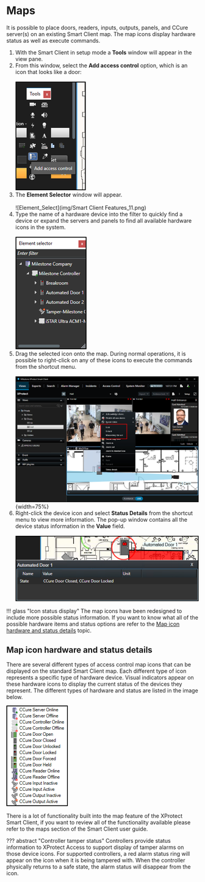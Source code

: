 # Maps

It is possible to place doors, readers, inputs, outputs, panels, and CCure server(s) on an existing Smart Client map. The map icons display hardware status as well as execute commands.

1. With the Smart Client in setup mode a **Tools** window will appear in the view pane.
2. From this window, select the **Add access control** option, which is an icon that looks like a door:</br>
    </br>
    ![Map_Add_AC](img/MapIconAddAC.png)</br>
3. The **Element Selector** window will appear.</br>
    </br>
    ![Element_Select](img/Smart Client Features_11.png)</br>
4. Type the name of a hardware device into the filter to quickly find a device or expand the servers and panels to find all available hardware icons in the system.</br>
    </br>
    ![Map_device_expand](img/MapElementSelect.png)</br>
5. Drag the selected icon onto the map. During normal operations, it is possible to right-click on any of these icons to execute the commands from the shortcut menu.</br>
    </br>
    ![Map_right_click](img/CX.SCmapcuts.png){width=75%}</br>
6. Right-click the device icon and select **Status Details** from the shortcut menu to view more information. The pop-up window contains all the device status information in the **Value** field.</br>
    </br>
    ![Icon_Status](img/MapStatusDetails.png)

!!! glass "Icon status display"
    The map icons have been redesigned to include more possible status information. If you want to know what all of the possible hardware items and status options are refer to the [Map icon hardware and status details](../SCFeatures/Maps.md#map-icon-hardware-and-status-details) topic.

## Map icon hardware and status details

There are several different types of access control map icons that can be displayed on the standard Smart Client map. Each different type of icon represents a specific type of hardware device. Visual indicators appear on these hardware icons to display the current status of the devices they represent. The different types of hardware and status are listed in the image below.

![Map_icon_ref](img/IconRefAll.png)

There is a lot of functionality built into the map feature of the XProtect Smart Client, if you want to review all of the functionality available please refer to the maps section of the Smart Client user guide.

??? abstract "Controller tamper status"
    Controllers provide status information to XProtect Access to support display of tamper alarms on those device icons. For supported controllers, a red alarm status ring will appear on the icon when it is being tampered with. When the controller physically returns to a safe state, the alarm status will disappear from the icon.
